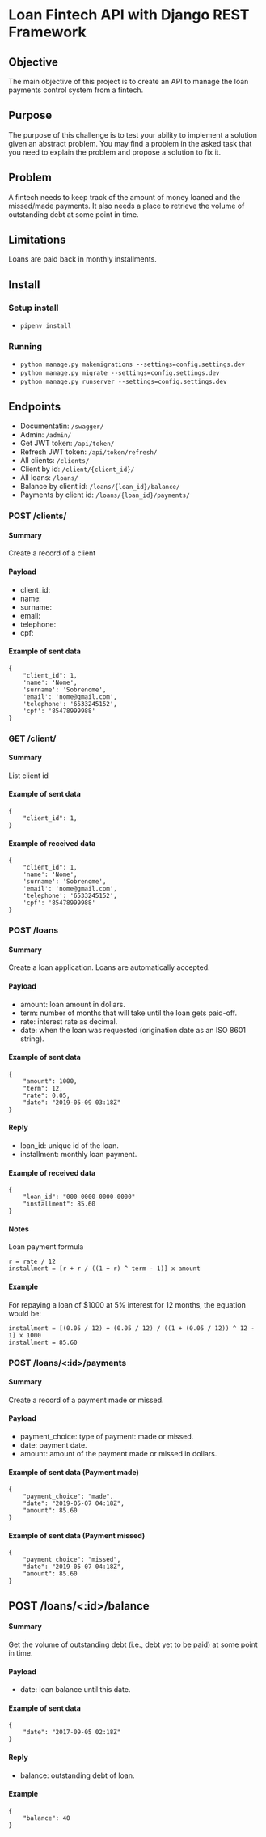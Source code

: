 # Loan Fintech API with Django REST Framework
 
## Objective
The main objective of this project is to create an API to manage the loan payments control system from a fintech.

## Purpose
The purpose of this challenge is to test your ability to implement a solution given an abstract problem. You may find a problem in the asked task that you need to explain the problem and propose a solution to fix it. 

## Problem
A fintech needs to keep track of the amount of money loaned and the missed/made payments. It also needs a place to retrieve the volume of outstanding debt at some point in time.

## Limitations
Loans are paid back in monthly installments.

## Install

### Setup install
* `pipenv install`

### Running
* `python manage.py makemigrations --settings=config.settings.dev`
* `python manage.py migrate --settings=config.settings.dev`
* `python manage.py runserver --settings=config.settings.dev`


## Endpoints

* Documentatin: `/swagger/`
* Admin: `/admin/`
* Get JWT token: `/api/token/`
* Refresh JWT token: `/api/token/refresh/`
* All clients: `/clients/`
* Client by id: `/client/{client_id}/`
* All loans: `/loans/`
* Balance by client id: `/loans/{loan_id}/balance/`
* Payments by client id: `/loans/{loan_id}/payments/`


### POST /clients/

#### Summary

Create a record of a client

#### Payload

 - client_id: 
 - name: 
 - surname: 
 - email: 
 - telephone: 
 - cpf: 

#### Example of sent data

    {
        "client_id": 1,
        'name': 'Nome',
        'surname': 'Sobrenome',
        'email': 'nome@gmail.com',
        'telephone': '6533245152',
        'cpf': '85478999988'
    }


### GET /client/<id>

#### Summary

List client id 

#### Example of sent data

    {
        "client_id": 1,
    }

#### Example of received data

    {
        "client_id": 1,
        'name': 'Nome',
        'surname': 'Sobrenome',
        'email': 'nome@gmail.com',
        'telephone': '6533245152',
        'cpf': '85478999988'
    }


### POST /loans

#### Summary

Create a loan application. Loans are automatically accepted.

#### Payload

- amount: loan amount in dollars.
- term: number of months that will take until the loan gets paid-off.
- rate: interest rate as decimal.
- date: when the loan was requested (origination date as an ISO 8601 string).

#### Example of sent data

    {
        "amount": 1000,
        "term": 12,
        "rate": 0.05,
        "date": "2019-05-09 03:18Z"
    }

#### Reply

- loan_id: unique id of the loan. 
- installment: monthly loan payment.

#### Example of received data

    {
        "loan_id": "000-0000-0000-0000"
        "installment": 85.60
    }

#### Notes

Loan payment formula

    r = rate / 12
    installment = [r + r / ((1 + r) ^ term - 1)] x amount

#### Example

For repaying a loan of $1000 at 5% interest for 12 months, the equation would be:

    installment = [(0.05 / 12) + (0.05 / 12) / ((1 + (0.05 / 12)) ^ 12 - 1] x 1000
    installment = 85.60

### POST /loans/<:id>/payments

#### Summary

Create a record of a payment made or missed.

#### Payload

- payment_choice: type of payment: made or missed.
- date: payment date.
- amount: amount of the payment made or missed in dollars.
    
#### Example of sent data (Payment made)

    {
        "payment_choice": "made",
        "date": "2019-05-07 04:18Z",
        "amount": 85.60
    }

#### Example of sent data (Payment missed)

    {
        "payment_choice": "missed",
        "date": "2019-05-07 04:18Z",
        "amount": 85.60
    }

## POST /loans/<:id>/balance

#### Summary

Get the volume of outstanding debt (i.e., debt yet to be paid) at some point in time.

#### Payload

- date: loan balance until this date.

#### Example of sent data

    {
        "date": "2017-09-05 02:18Z"
    }

#### Reply

- balance: outstanding debt of loan.

#### Example

    {
        "balance": 40
    }

